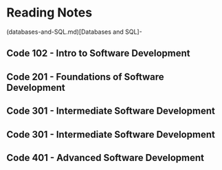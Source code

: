 # Reading Notes
(databases-and-SQL.md)[Databases and SQL]-
## Code 102 - Intro to Software Development
## Code 201 - Foundations of Software Development
## Code 301 - Intermediate Software Development
## Code 301 - Intermediate Software Development
## Code 401 - Advanced Software Development
